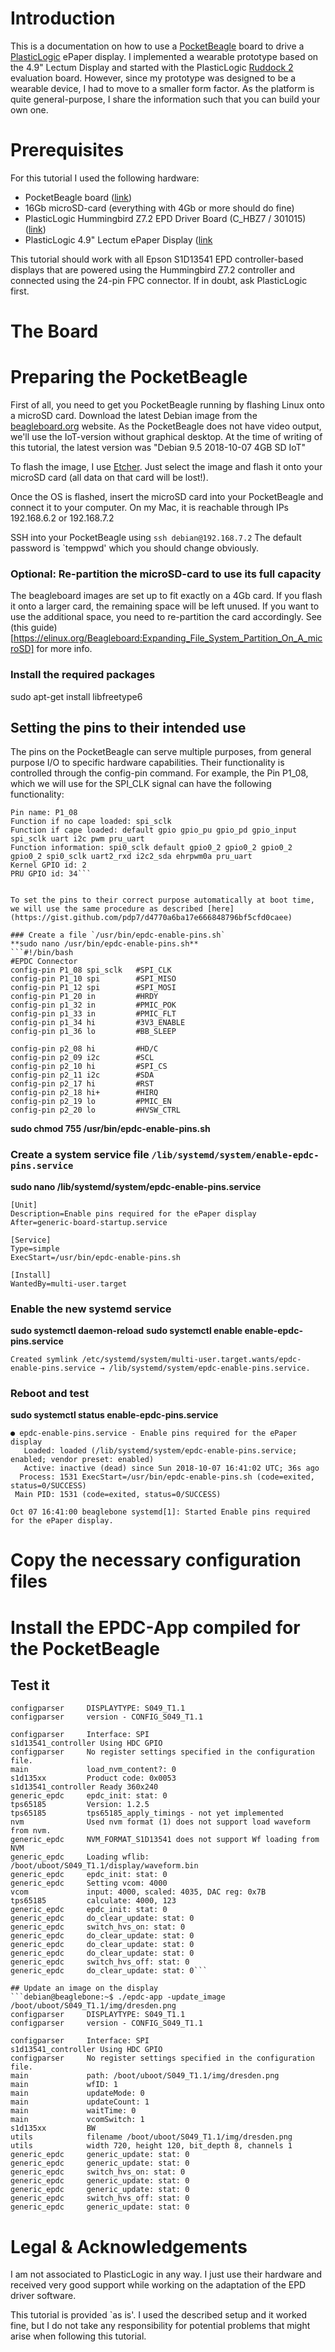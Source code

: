 # Introduction
This is a documentation on how to use a [PocketBeagle](http://beagleboard.org/pocket) board to drive a [PlasticLogic](http://www.plasticlogic.com) ePaper display. 
I implemented a wearable prototype based on the 4.9" Lectum Display and started with the PlasticLogic [Ruddock 2](http://www.plasticlogic.com/products/evaluation-kits/kits-on-epson-platform/kits-4-9-inch-display/#1503061380699-f800df99-5e01) evaluation board. 
However, since my prototype was designed to be a wearable device, I had to move to a smaller form factor. 
As the platform is quite general-purpose, I share the information such that you can build your own one. 

# Prerequisites
For this tutorial I used the following hardware:
- PocketBeagle board ([link](http://beagleboard.org/pocket))
- 16Gb microSD-card (everything with 4Gb or more should do fine)
- PlasticLogic Hummingbird Z7.2 EPD Driver Board (C_HBZ7 / 301015) ([link](http://www.plasticlogic.com/products/evaluation-kits/kits-on-epson-platform/kits-4-9-inch-display/#1503061380699-f800df99-5e01))
- PlasticLogic 4.9" Lectum ePaper Display ([link]((https://www.plasticlogic.com/products/displays/displays-with-epson/4-9-inch-display/))

This tutorial should work with all Epson S1D13541 EPD controller-based displays that are powered using the Hummingbird Z7.2 controller and connected using the 24-pin FPC connector. If in doubt, ask PlasticLogic first.  

# The Board

# Preparing the PocketBeagle

First of all, you need to get you PocketBeagle running by flashing Linux onto a microSD card. 
Download the latest Debian image from the [beagleboard.org](http://beagleboard.org/latest-images) website. As the PocketBeagle does not have video output, we'll use the IoT-version without graphical desktop.
At the time of writing of this tutorial, the latest version was "Debian 9.5 2018-10-07 4GB SD IoT"

To flash the image, I use [Etcher](https://www.balena.io/etcher/). Just select the image and flash it onto your microSD card (all data on that card will be lost!). 

Once the OS is flashed, insert the microSD card into your PocketBeagle and connect it to your computer. On my Mac, it is reachable through IPs 192.168.6.2 or 192.168.7.2

SSH into your PocketBeagle using 
```ssh debian@192.168.7.2```
The default password is `temppwd' which you should change obviously.
 
### Optional: Re-partition the microSD-card to use its full capacity
The beagleboard images are set up to fit exactly on a 4Gb card. If you flash it onto a larger card, the remaining space will be left unused. 
If you want to use the additional space, you need to re-partition the card accordingly. See (this guide)[https://elinux.org/Beagleboard:Expanding_File_System_Partition_On_A_microSD] for more info. 

### Install the required packages
sudo apt-get install libfreetype6 

## Setting the pins to their intended use
The pins on the PocketBeagle can serve multiple purposes, from general purpose I/O to specific hardware capabilities. Their functionality is controlled through the config-pin command. For example, the Pin P1_08, which we will use for the SPI_CLK signal can have the following functionality:
```debian@beaglebone:~$ config-pin -i P1_08
Pin name: P1_08
Function if no cape loaded: spi_sclk
Function if cape loaded: default gpio gpio_pu gpio_pd gpio_input spi_sclk uart i2c pwm pru_uart
Function information: spi0_sclk default gpio0_2 gpio0_2 gpio0_2 gpio0_2 spi0_sclk uart2_rxd i2c2_sda ehrpwm0a pru_uart
Kernel GPIO id: 2
PRU GPIO id: 34```


To set the pins to their correct purpose automatically at boot time, we will use the same procedure as described [here](https://gist.github.com/pdp7/d4770a6ba17e666848796bf5cfd0caee)

### Create a file `/usr/bin/epdc-enable-pins.sh`
**sudo nano /usr/bin/epdc-enable-pins.sh**
```#!/bin/bash
#EPDC Connector
config-pin P1_08 spi_sclk	#SPI_CLK
config-pin P1_10 spi		#SPI_MISO
config-pin P1_12 spi		#SPI_MOSI
config-pin P1_20 in			#HRDY
config-pin p1_32 in			#PMIC_POK
config-pin p1_33 in			#PMIC_FLT
config-pin p1_34 hi			#3V3_ENABLE
config-pin p1_36 lo			#BB_SLEEP

config-pin p2_08 hi			#HD/C
config-pin p2_09 i2c		#SCL
config-pin p2_10 hi			#SPI_CS
config-pin p2_11 i2c		#SDA
config-pin p2_17 hi			#RST
config-pin p2_18 hi+		#HIRQ
config-pin p2_19 lo			#PMIC_EN
config-pin p2_20 lo			#HVSW_CTRL

```

**sudo chmod 755 /usr/bin/epdc-enable-pins.sh**

### Create a system service file `/lib/systemd/system/enable-epdc-pins.service`
**sudo nano /lib/systemd/system/epdc-enable-pins.service**
```
[Unit]
Description=Enable pins required for the ePaper display
After=generic-board-startup.service

[Service]
Type=simple
ExecStart=/usr/bin/epdc-enable-pins.sh

[Install]
WantedBy=multi-user.target
```
### Enable the new systemd service
**sudo systemctl daemon-reload**
**sudo systemctl enable enable-epdc-pins.service**
```
Created symlink /etc/systemd/system/multi-user.target.wants/epdc-enable-pins.service → /lib/systemd/system/epdc-enable-pins.service.
```

### Reboot and test
**sudo systemctl status enable-epdc-pins.service**
```
● epdc-enable-pins.service - Enable pins required for the ePaper display
   Loaded: loaded (/lib/systemd/system/epdc-enable-pins.service; enabled; vendor preset: enabled)
   Active: inactive (dead) since Sun 2018-10-07 16:41:02 UTC; 36s ago
  Process: 1531 ExecStart=/usr/bin/epdc-enable-pins.sh (code=exited, status=0/SUCCESS)
 Main PID: 1531 (code=exited, status=0/SUCCESS)

Oct 07 16:41:00 beaglebone systemd[1]: Started Enable pins required for the ePaper display.
```

# Copy the necessary configuration files

# Install the EPDC-App compiled for the PocketBeagle

## Test it

```debian@beaglebone:~$ ./epdc-app -start_epdc 0 1
configparser     DISPLAYTYPE: S049_T1.1
configparser     version - CONFIG_S049_T1.1

configparser     Interface: SPI
s1d13541_controller Using HDC GPIO
configparser     No register settings specified in the configuration file.
main             load_nvm_content?: 0
s1d135xx         Product code: 0x0053
s1d13541_controller Ready 360x240
generic_epdc     epdc_init: stat: 0
tps65185         Version: 1.2.5
tps65185         tps65185_apply_timings - not yet implemented
nvm              Used nvm format (1) does not support load waveform from nvm.
generic_epdc     NVM_FORMAT_S1D13541 does not support Wf loading from NVM
generic_epdc     Loading wflib: /boot/uboot/S049_T1.1/display/waveform.bin
generic_epdc     epdc_init: stat: 0
generic_epdc     Setting vcom: 4000
vcom             input: 4000, scaled: 4035, DAC reg: 0x7B
tps65185         calculate: 4000, 123
generic_epdc     epdc_init: stat: 0
generic_epdc     do_clear_update: stat: 0
generic_epdc     switch_hvs_on: stat: 0
generic_epdc     do_clear_update: stat: 0
generic_epdc     do_clear_update: stat: 0
generic_epdc     do_clear_update: stat: 0
generic_epdc     switch_hvs_off: stat: 0
generic_epdc     do_clear_update: stat: 0```

## Update an image on the display
```debian@beaglebone:~$ ./epdc-app -update_image /boot/uboot/S049_T1.1/img/dresden.png
configparser     DISPLAYTYPE: S049_T1.1
configparser     version - CONFIG_S049_T1.1

configparser     Interface: SPI
s1d13541_controller Using HDC GPIO
configparser     No register settings specified in the configuration file.
main             path: /boot/uboot/S049_T1.1/img/dresden.png
main             wfID: 1
main             updateMode: 0
main             updateCount: 1
main             waitTime: 0
main             vcomSwitch: 1
s1d135xx         BW
utils            filename /boot/uboot/S049_T1.1/img/dresden.png
utils            width 720, height 120, bit_depth 8, channels 1
generic_epdc     generic_update: stat: 0
generic_epdc     generic_update: stat: 0
generic_epdc     switch_hvs_on: stat: 0
generic_epdc     generic_update: stat: 0
generic_epdc     generic_update: stat: 0
generic_epdc     switch_hvs_off: stat: 0
generic_epdc     generic_update: stat: 0
```



# Legal & Acknowledgements
I am not associated to PlasticLogic in any way. I just use their hardware and received very good support while working on the adaptation of the EPD driver software. 

This tutorial is provided `as is'. I used the described setup and it worked fine, but I do not take any responsibility for potential problems that might arise when following this tutorial. 

